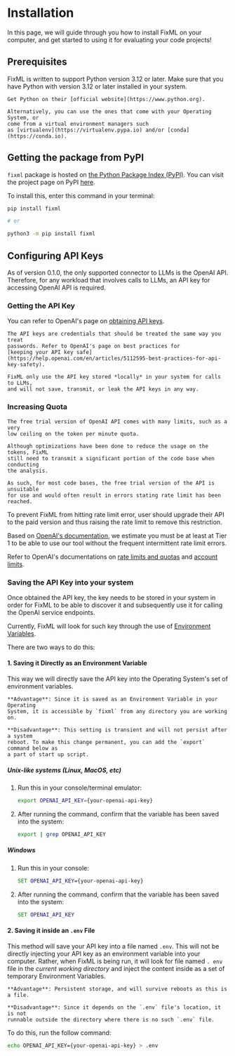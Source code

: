 # Installation

In this page, we will guide through you how to install FixML on your 
computer, and get started to using it for evaluating your code projects!

## Prerequisites

FixML is written to support Python version 3.12 or later. Make sure that you 
have Python with version 3.12 or later installed in your system.

```{note}
Get Python on their [official website](https://www.python.org).

Alternatively, you can use the ones that come with your Operating System, or
come from a virtual environment managers such
as [virtualenv](https://virtualenv.pypa.io) and/or [conda](https://conda.io).
```

## Getting the package from PyPI

`fixml` package is hosted
on [the Python Package Index (PyPI)](https://pypi.org). You can visit the
project page on PyPI [here](https://pypi.org/project/fixml/).

To install this, enter this command in your terminal:
```bash
pip install fixml

# or 

python3 -m pip install fixml
```

## Configuring API Keys

As of version 0.1.0, the only supported connector to LLMs is the OpenAI API. 
Therefore, for any workload that involves calls to LLMs, an API key for 
accessing OpenAI API is required.

### Getting the API Key

You can refer to OpenAI's page
on [obtaining API keys](https://platform.openai.com/api-keys).

```{warning}
The API keys are credentials that should be treated the same way you treat
passwords. Refer to OpenAI's page on best practices for
[keeping your API key safe](https://help.openai.com/en/articles/5112595-best-practices-for-api-key-safety).
```

```{note}
FixML only use the API key stored *locally* in your system for calls to LLMs, 
and will not save, transmit, or leak the API keys in any way.
```

### Increasing Quota

```{note}
The free trial version of OpenAI API comes with many limits, such as a very 
low ceiling on the token per minute quota.

Although optimizations have been done to reduce the usage on the tokens, FixML
still need to transmit a significant portion of the code base when conducting
the analysis.

As such, for most code bases, the free trial version of the API is unsuitable
for use and would often result in errors stating rate limit has been reached.
```

To prevent FixML from hitting rate limit error, user should upgrade their API to
the paid version and thus raising the rate limit to remove this restriction.

Based
on [OpenAI's documentation](https://platform.openai.com/docs/guides/rate-limits/usage-tiers?context=tier-one),
we estimate you must be at least at Tier 1 to be able to use our tool without
the frequent intermittent rate limit errors.

Refer to OpenAI's documentations
on [rate limits and quotas](https://platform.openai.com/docs/guides/rate-limits)
and [account limits](https://platform.openai.com/account/limits).

### Saving the API Key into your system

Once obtained the API key, the key needs to be stored in your system in 
order for FixML to be able to discover it and subsequently use it for 
calling the OpenAI service endpoints.

Currently, FixML will look for such key through the use
of [Environment Variables](https://en.wikipedia.org/wiki/Environment_variable).

There are two ways to do this:

#### 1. Saving it Directly as an Environment Variable

This way we will directly save the API key into the Operating System's set of
environment variables.

```{note}
**Advantage**: Since it is saved as an Environment Variable in your Operating
System, it is accessible by `fixml` from any directory you are working on.

**Disadvantage**: This setting is transient and will not persist after a system 
reboot. To make this change permanent, you can add the `export` command below as
a part of start up script. 
```

##### Unix-like systems (Linux, MacOS, etc)

1. Run this in your console/terminal emulator:
    ```bash
    export OPENAI_API_KEY={your-openai-api-key}
    ```

2. After running the command, confirm that the variable has been saved into the 
system:
    ```bash
    export | grep OPENAI_API_KEY
    ```

##### Windows

1. Run this in your console:
    ```cmd
    SET OPENAI_API_KEY={your-openai-api-key}
    ```

2. After running the command, confirm that the variable has been saved into the
   system:
    ```cmd
    SET OPENAI_API_KEY
    ```
   
#### 2. Saving it inside an `.env` File

This method will save your API key into a file named `.env`. This will not 
be directly injecting your API key as an environment variable into your 
computer. Rather, when FixML is being run, it will look for file named `.
env` file in the *current working directory* and inject the content inside 
as a set of temporary Environment Variables.

```{note}
**Advantage**: Persistent storage, and will survive reboots as this is a file.

**Disadvantage**: Since it depends on the `.env` file's location, it is not
runnable outside the directory where there is no such `.env` file.
```

To do this, run the follow command:
```bash
echo OPENAI_API_KEY={your-openai-api-key} > .env
```